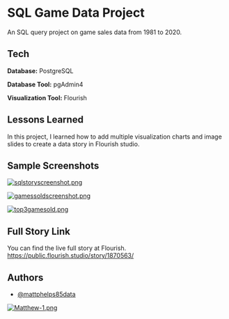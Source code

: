 
# SQL Game Data Project

An SQL query project on game sales data from 1981 to 2020.
## Tech

**Database:** PostgreSQL

**Database Tool:** pgAdmin4

**Visualization Tool:** Flourish


## Lessons Learned 


In this project, I learned how to add multiple visualization charts and image slides to create a data story in Flourish studio. 


## Sample Screenshots
[![sqlstoryscreenshot.png](https://i.postimg.cc/MTv71D8D/sqlstoryscreenshot.png)](https://postimg.cc/JDCHLj0D)

[![gamessoldscreenshot.png](https://i.postimg.cc/kDrvJtzy/gamessoldscreenshot.png)](https://postimg.cc/hQrdMhSJ)

[![top3gamesold.png](https://i.postimg.cc/rs5QtJSH/top3gamesold.png)](https://postimg.cc/p5XDwKcQ)


## Full Story Link
You can find the live full story at Flourish.
https://public.flourish.studio/story/1870563/


## Authors

- [@mattphelps85data](https://github.com/mattphelps85data)


[![Matthew-1.png](https://i.postimg.cc/W4rdD6fp/Matthew-1.png)](https://postimg.cc/t1qqwPj8)

